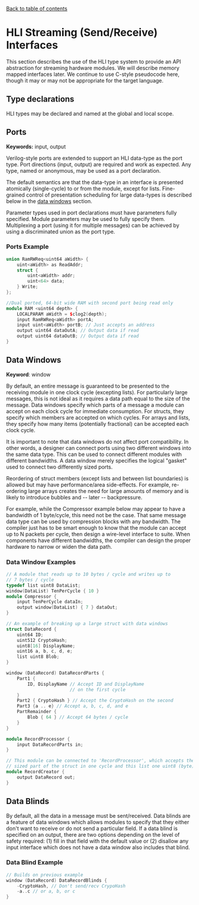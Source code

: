 [Back to table of contents](index.md#Table-of-contents)

# HLI Streaming (Send/Receive) Interfaces

This section describes the use of the HLI type system to provide an API
abstraction for streaming hardware modules. We will describe memory
mapped interfaces later. We continue to use C-style pseudocode here,
though it may or may not be appropriate for the target language.

## Type declarations

HLI types may be declared and named at the global and local scope.

## Ports

**Keywords:** input, output

Verilog-style ports are extended to support an HLI data-type as the port
type. Port directions (input, output) are required and work as expected.
Any type, named or anonymous, may be used as a port declaration.

The default semantics are that the data-type in an interface is
presented atomically (single-cycle) to or from the module, except for
lists. Fine-grained control of presentation scheduling for large
data-types is described below in the [data windows](#Data_Windows)
section.

Parameter types used in port declarations must have parameters fully
specified. Module parameters may be used to fully specify them.
Multiplexing a port (using it for multiple messages) can be achieved by
using a discriminated union as the port type.

### Ports Example

```c++
union RamRWReq<uint64 aWidth> {
    uint<aWidth> as ReadAddr;
    struct {
        uint<aWidth> addr;
        uint<64> data;
    } Write;
};

//Dual ported, 64-bit wide RAM with second port being read only
module RAM <uint64 depth> {
    LOCALPARAM aWidth = $clog2(depth);
    input RamRWReq<aWidth> portA;
    input uint<aWidth> portB; // Just accepts an address
    output uint64 dataOutA; // Output data if read
    output uint64 dataOutB; // Output data if read
}
```

## Data Windows

**Keyword**: window

By default, an entire message is guaranteed to be presented to the
receiving module in one clock cycle (excepting lists). For particularly
large messages, this is not ideal as it requires a data path equal to
the size of the message. Data windows specify which parts of a message a
module can accept on each clock cycle for immediate consumption. For
structs, they specify which members are accepted on which cycles. For
arrays and lists, they specify how many items (potentially fractional)
can be accepted each clock cycle.

It is important to note that data windows do not affect port
compatibility. In other words, a designer can connect ports using two
different windows into the same data type. This can be used to connect
different modules with different bandwidths. A data window merely
specifies the logical "gasket" used to connect two differently sized
ports.

Reordering of struct members (except lists and between list boundaries)
is allowed but may have performance/area side-effects. For example,
re-ordering large arrays creates the need for large amounts of memory
and is likely to introduce bubbles and -- later -- backpressure.

For example, while the Compressor example below may appear to have a
bandwidth of 1 byte/cycle, this need not be the case. That same message
data type can be used by compression blocks with any bandwidth. The
compiler just has to be smart enough to know that the module can accept
up to N packets per cycle, then design a wire-level interface to suite.
When components have different bandwidths, the compiler can design the
proper hardware to narrow or widen the data path.

### Data Window Examples

```c++
// A module that reads up to 10 bytes / cycle and writes up to
// 7 bytes / cycle
typedef list uint8 DataList;
window(DataList) TenPerCycle { 10 }
module Compressor {
    input TenPerCycle dataIn;
    output window(DataList) { 7 } dataOut;
}
```

```c++
// An example of breaking up a large struct with data windows
struct DataRecord {
    uint64 ID;
    uint512 CryptoHash;
    uint8[16] DisplayName;
    uint16 a, b, c, d, e;
    list uint8 Blob;
}

window (DataRecord) DataRecordParts {
    Part1 {
        ID, DisplayName // Accept ID and DisplayName
                        // on the first cycle
    }
    Part2 { CryptoHash } // Accept the CryptoHash on the second
    Part3 {a .. e} // Accept a, b, c, d, and e
    PartRemainder {
        Blob { 64 } // Accept 64 bytes / cycle
    }
}

module RecordProcessor {
    input DataRecordParts in;
}

// This module can be connected to 'RecordProcessor', which accepts the staticly
// sized part of the struct in one cycle and this list one uint8 (byte) at a time
module RecordCreator {
    output DataRecord out;
}
```

## Data Blinds

By default, all the data in a message must be sent/received. Data blinds
are a feature of data windows which allows modules to specify that they
either don't want to receive or do not send a particular field. If a
data blind is specified on an output, there are two options depending on
the level of safety required: (1) fill in that field with the default
value or (2) disallow any input interface which does not have a data
window also includes that blind.

### Data Blind Example

```c++
// Builds on previous example
window (DataRecord) DataRecordBlinds {
    -CryptoHash, // Don't send/recv CrypoHash
    -a..c // or a, b, or c
}
```
